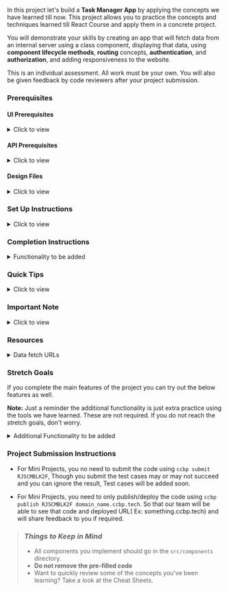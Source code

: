 In this project let's build a **Task Manager App** by applying the concepts we have learned till now. This project allows you to practice the concepts and techniques learned till React Course and apply them in a concrete project.

You will demonstrate your skills by creating an app that will fetch data from an internal server using a class component, displaying that data, using **component lifecycle methods**, **routing** concepts, **authentication**, and **authorization**, and adding responsiveness to the website.

This is an individual assessment. All work must be your own. You will also be given feedback by code reviewers after your project submission.

### Prerequisites

#### UI Prerequisites

<details>
<summary>Click to view</summary>

- What is Figma?
  - Figma is a vector graphics editor and prototyping tool which is primarily web-based. You can check more info on the <a href="https://www.figma.com/" target="_blank">Website</a>.
- Create a Free account in Figma
  - Kindly follow the instructions as shown in <a href="https://www.youtube.com/watch?v=hrHL2VLMl7g&t=37s" target="_blank">this</a> video to create a Free Figma account.
- How to Check CSS in Figma?
  - Kindly follow the instructions as shown in <a href="https://www.youtube.com/watch?v=B242nuM3y2s" target="_blank">this</a> video to check CSS in the Figma screen.
- Export Images in Figma screen
  - Kindly follow the instructions as shown in <a href="https://www.youtube.com/watch?v=NpzL1MONwaw" target="_blank">this</a> video to export images from the Figma screen.
  - Check <a href="https://help.trydesignlab.com/hc/en-us/articles/360011010634-How-do-I-export-images-and-PDFs-from-Sketch-or-Figma-in-my-short-course-" target="_blank">this</a> reference docs to export images in Figma screen.

</details>

#### API Prerequisites

<details>
<summary>Click to view</summary>

- What is Trello?
  - Trello is a collaboration tool that organizes your projects into boards. In one glance, Trello tells you what's being worked on, who's working on what, and where something is in a process. You can check more info on the <a href="https://trello.com" target="_blank" >Website</a>
- Create a Free account in Trello
  - Kindly follow the instructions as shown in <a href="https://www.youtube.com/watch?v=fmqOz6UBQEQ" target="_blank" >this</a> video to create the Trello Account to use the APIs.
- API Key

  - After creating your free Trello account. You can see your API Key in <a href="https://trello.com/app-key" target="_blank" >this</a>
  - After everything is successfully done, you should have an API key similar to “145a8e69ab64b7a89e11dd394e877e8b”. This will be used to make further API requests.

- Adding Return URL
  - You can add your return URL <a href="https://trello.com/app-key" target="_blank" >here</a>.
  - Kindly refer the below images.
  - <img  src="https://assets.ccbp.in/frontend/content/react-js/task-manager-add-origin.png"  alt="add origin"  style="width:400px, height:400px"  />
  - <img  src="https://assets.ccbp.in/frontend/content/react-js/task-manager-view-allowed-origins.png" alt="allowed origins" style="width:400px, height:400px" />
  - **Note:**
    - Kindly add your production url `sample.ccbp.tech` to allowed origins before publishing your project.
    - `sample.ccbp.tech` is a sample URL you can use your own URL.

</details>

#### Design Files

<details>
<summary>Click to view</summary>

- You can check the **Design Files** for different devices <a href="https://www.figma.com/file/cNqDF8HOs8KPJWTsye6zrf/Task-Manager?node-id=0%3A1" target="_blank">here</a>.

</details>

### Set Up Instructions

<details>

<summary>Click to view</summary>

- Download dependencies by running `npm install`

- Start up the app using `npm start`

</details>

### Completion Instructions

<details>

<summary>Functionality to be added</summary>

The app must have the following functionalities

- Login Route
  - Users should be able to log in/logout to their account.
- Users should be able to navigate to the home route when clicking on the home logo.
- When the data is being fetched then the Loading view should be displayed to the user.
- Home Route

  - When the user clicks the Organization Drop down then the list of organizations should be visible to the user.
  - Users should be able to change from one Organization to another by selecting a particular organization in the drop down.
  - Users should be able to see a list of Boards in the user Organization.
  - If there are no boards in the Organization then the **Create New Board** button should be displayed to the user.
  - When the user clicks **Create New Board** button then a **Model** should be visible to the user to create a new board.
  - New board with the entered name should be created when the user clicks **Create Board** after entering the board name in the Model.
  - When the user clicks the close icon in the **Create Board** Model then the Model should be closed.

- Specific Board Route :
  - When a user clicks on any board in the list of boards then the user should be able to see all available lists in that board.
  - If there are no Lists in the Board then the **Add List** button should be displayed to the user.
  - When the user clicks **Add List** button then a **Pop Over** should be visible to the user to create a new List.
- List :
  - Users should be able to add **Tasks** in a List.
  - When the user clicks **add a task** button then an input field should be visible to the user to add the task name.
  - New task with the entered name should be created when the user clicks **Create Task** after entering the task name in the input field.
- Tasks :
  - Users should be able to **Drag and Drop** the Tasks within the same list.
  - When the user Drags a Task then the appropriate styles to the task are visible to the user as shown in the Figma screens.
- When the users enter invalid route in the URL then the Page Not Found should be displayed.

</details>

### Quick Tips

<details>

<summary>Click to view</summary>

- Third party packages to be used to achieve the design or functionality
  - React Beautiful DND
    - React Beautiful DND <a  href="https://www.npmjs.com/package/react-beautiful-dnd"  target="_blank">Documentation</a>
    - Video <a  href="https://egghead.io/lessons/react-course-introduction-beautiful-and-accessible-drag-and-drop-with-react-beautiful-dnd"  target="_blank">Reference</a>
    - React Beautiful DND implementation <a  href="https://8ed5g.csb.app/"  target="_blank">CodeSandbox</a>
  - React Slick
    - React Slick <a  href="https://react-slick.neostack.com/docs/get-started"  target="_blank">Documentation</a>
    - React Slick implementation <a  href="https://w7z4v.csb.app/"  target="_blank">CodeSandbox</a>
- Use the util named `getUpdatedPosition` from the path `src/utils/index.js` to get updated Card or List Position.

</details>

### Important Note

<details>
<summary>Click to view</summary>

- Implement Drag and Drop functionality only in the Desktop screens in the Lite features. You do not need to do it for tablets and mobiles.
- Before deploying your project, change the return URL accordingly in `getReturnURL` function from the path `src/components/LoginForm/index.js` which return when the condition is false

</details>

### Resources

<details>
<summary>Data fetch URLs</summary>

- Use the values in the APIS as shown below

  - Use your Trello API Key in place of API_KEY
  - Use your return url in place of RETURN_URL
  - Use your token in place of TOKEN
  - Use Task or List or Board name in place of NAME
  - Use your organization id in place of ORGANIZATION_ID
  - Use respective List id in place of LIST_ID
  - Use respective Task id in place of CARD_ID
  - Use respective Task position in place of CARD_POSITION
  - Use true or false in place of BOOLEAN_VALUE

- Login Route:

  - **Note:** Already code has been Pre-filled, Kindly check the code in Login Form Component

  - You should use your Application clientID in place of **clientId** (Follow API Prerequisites to create your own application clientID).
  - You can get the Return URL using `getReturnURL` function. The `returnURL` value should be saved in the application's Allowed origins (Follow API Prerequisites to save `returnURL` value in the application's Allowed Origins).
  - Add the URL which was given as a value for the variable `returnURL` to your Application Allowed Origins(Follow API Prerequisites to add Return URLs) to redirect after authentication success OR failure
  - When you click on the `LOG IN WITH TRELLO` button
    - If you didn’t log in to your Trello account
      - It will take you to the Trello login app to log in.
      - It will ask your credentials to log in
      - Once your login process is done it will redirect to the Terms page, and you need to click on the `Agree` button to get the access token.
    - If you’re already login to your Trello account
      - It will directly redirect to the Terms page, and you need to click on the `Agree` button to get the access token.
  - Get Token :

    ```js
    'https://trello.com/1/OAuthAuthorizeToken?expiration=never&name=TaskManager&scope=read,write,account&key={API_KEY}&callback_method=fragment&return_url={RETURN_URL}'

    ```

    - <a href="https://developer.atlassian.com/cloud/trello/guides/rest-api/authorization/" target="_blank" >Reference</a>

- Home Route:

  - Get Member Organizations:

    ```js
    'https://api.trello.com/1/members/me?key={API_KEY}&token={TOKEN}'

    ```

    - <a href="https://developer.atlassian.com/cloud/trello/rest/api-group-members/#api-members-id-organizations-get" target="_blank" >Reference</a>

  - Get Boards in Organization:

    ```js
    'https://api.trello.com/1/organizations/{ORGANIZATION_ID}/boards?key={API_KEY}&token={TOKEN}'

    ```

    - <a href="https://developer.atlassian.com/cloud/trello/rest/api-group-organizations/#api-organizations-id-get" target="_blank" >Reference</a>

  - Create a Board:

    ```js
    'https://api.trello.com/1/boards?key={API_KEY}&token={TOKEN}&name={NAME}'

    ```

    - <a href="https://developer.atlassian.com/cloud/trello/rest/api-group-boards/#api-boards-post" target="_blank" >Reference</a>

  - Create an Organization:

    ```js
    'https://api.trello.com/1/organizations?key={API_KEY}&token={TOKEN}&displayName={NAME}'

    ```

    - <a href="https://developer.atlassian.com/cloud/trello/rest/api-group-organizations/#api-organizations-post" target="_blank" >Reference</a>

- Board Route:

  - Get Board Details:

    ```js
    'https://api.trello.com/1/boards/{BOARD_ID}/lists?key={API_KEY}&token={TOKEN}'

    ```

    - <a href="https://developer.atlassian.com/cloud/trello/rest/api-group-boards/#api-boards-id-lists-get" target="_blank" >Reference</a>

  - Create a List:

    ```js
    'https://api.trello.com/1/boards/{BOARD_ID}/lists?key={API_KEY}&token={TOKEN}&name={NAME}'

    ```

    - <a href="https://developer.atlassian.com/cloud/trello/rest/api-group-boards/#api-boards-id-lists-post" target="_blank" >Reference</a>

  - Update a List:

    ```js
    'https://api.trello.com/1/lists/{LIST_ID}?key={API_KEY}&token={TOKEN}&pos={LIST_POSITION}'

    ```

    - <a href="https://developer.atlassian.com/cloud/trello/rest/api-group-lists/#api-lists-id-put" target="_blank" >Reference</a>

  - Close a List:

    ```js
    'https://api.trello.com/1/lists/{LIST_ID}?key={API_KEY}&token={TOKEN}&closed={BOOLEAN_VALUE}'

    ```

    - <a href="https://developer.atlassian.com/cloud/trello/rest/api-group-lists/#api-lists-id-put" target="_blank" >Reference</a>

  - Create a Task:

    ```js
    'https://api.trello.com/1/cards?key={API_KEY}&token={TOKEN}&name={NAME}&idList={LIST_ID}'

    ```

    - <a href="https://developer.atlassian.com/cloud/trello/rest/api-group-cards/" target="_blank" >Reference</a>

  - Update a Task:

    ```js
    'https://api.trello.com/1/cards/{CARD_ID}?key={API_KEY}&token={TOKEN}&pos={CARD_POSITION}'

    ```

    - <a href="https://developer.atlassian.com/cloud/trello/rest/api-group-cards/#api-cards-id-put" target="_blank" >Reference</a>

  - Delete a Task:

    ```js
    'https://api.trello.com/1/cards/{CARD_ID}?key={API_KEY}&token={TOKEN}'

    ```

    - <a href="https://developer.atlassian.com/cloud/trello/rest/api-group-cards/#api-cards-id-delete" target="_blank" >Reference</a>

- Search Functionality:

  - Search a Task in Trello:

    ```js
    'https://api.trello.com/1/search?key={API_KEY}&token={TOKEN}&query={QUERY}'

    ```

    - <a href="https://developer.atlassian.com/cloud/trello/rest/api-group-search/#api-search-get" target="_blank" >Reference</a>

</details>

### Stretch Goals

If you complete the main features of the project you can try out the below features as well.

**Note:** Just a reminder the additional functionality is just extra practice using the tools we have learned. These are not required. If you do not reach the stretch goals, don't worry.

<details>

<summary>Additional Functionality to be added</summary>

- Users should be able to view and use the website responsively on mobile, tablet, desktop devices.
- Home Route

  - Users should be able to create an Organization by clicking **Create new Organization** button.
  - When the user clicks **Create new Organization** button then a Model should be displayed to the user to add an Organization.
  - New Organization with entered name should be created when user clicks **Create Organization** after entering Organization name in the input field.
  - The Modal should be closed when the user clicks the close icon.

- Lists

  - Users should be able to **Drag and Drop** the Lists in the board in Desktop.
  - When the user Drags a List then the appropriate styles to the List are visible to the user as shown in the Figma screens.
  - Users should be able to update list names by clicking on the list name.
  - When the user clicks the **popover menu** then the **Close List** option should be visible to the user.
  - When the user clicks the **Close List** option in the **popover menu** then the list should be deleted from the Board.

- Tasks

  - When the user clicks the task then the Task details should be visible in the modal.
  - Users should be able to update the task name by clicking on the task name.
  - When the user clicks the delete option in the task modal then the task should be deleted in that particular list.
  - Users should be able to add and update the description of a particular Task in the Task modal.
  - Users should be able to add a comment to a particular Task in the Task modal.

- Search Functionality
  - Users should be able to search for Tasks with task names.
  - When the user provides the Task name which is not in the database then the No results view should be displayed as shown in the Figma screens.
  - When the users click a task, it should open a Task modal with respective task details.

</details>

### Project Submission Instructions

- For Mini Projects, you no need to submit the code using `ccbp submit RJSCMBLK2F`, Though you submit the test cases may or may not succeed and you can ignore the result, Test cases will be added soon.

- For Mini Projects, you need to only publish/deploy the code using `ccbp publish RJSCMBLK2F domain_name.ccbp.tech`. So that our team will be able to see that code and deployed URL( Ex: something.ccbp.tech) and will share feedback to you if required.

> ### _Things to Keep in Mind_
>
> - All components you implement should go in the `src/components` directory.
> - **Do not remove the pre-filled code**
> - Want to quickly review some of the concepts you’ve been learning? Take a look at the Cheat Sheets.
